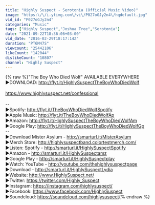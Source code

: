 ```yaml
---
title: "Highly Suspect - Serotonia (Official Music Video)"
image: "https:\/\/i.ytimg.com\/vi\/P027oGJy2n4\/hqdefault.jpg"
vid_id: "P027oGJy2n4"
categories: "Music"
tags: ["Highly Suspect","Joshua Tree","Serotonia"]
date: "2021-09-22T18:36:06+03:00"
vid_date: "2016-02-29T18:17:14Z"
duration: "PT6M47S"
viewcount: "25442106"
likeCount: "142044"
dislikeCount: "10807"
channel: "Highly Suspect"
---
```

{% raw %}&quot;The Boy Who Died Wolf&quot; AVAILABLE EVERYWHERE<br />►DOWNLOAD: <a rel="nofollow" target="blank" href="http://flyt.it/HighlySuspectTheBoyWhoDiedWolf">http://flyt.it/HighlySuspectTheBoyWhoDiedWolf</a><br /><br /><a rel="nofollow" target="blank" href="https://www.highlysuspect.net/confessional">https://www.highlysuspect.net/confessional</a><br /><br />--<br />►Spotify: <a rel="nofollow" target="blank" href="http://flyt.it/TheBoyWhoDiedWolfSpotify">http://flyt.it/TheBoyWhoDiedWolfSpotify</a><br />►Apple Music: <a rel="nofollow" target="blank" href="http://flyt.it/TheBoyWhoDiedWolfAp">http://flyt.it/TheBoyWhoDiedWolfAp</a><br />►Amazon: <a rel="nofollow" target="blank" href="http://flyt.it/HighlySuspectTheBoyWhoDiedWolfAm">http://flyt.it/HighlySuspectTheBoyWhoDiedWolfAm</a><br />►Google Play: <a rel="nofollow" target="blank" href="http://flyt.it/HighlySuspectTheBoyWhoDiedWolfGp">http://flyt.it/HighlySuspectTheBoyWhoDiedWolfGp</a><br />--<br />►Download Mister Asylum - <a rel="nofollow" target="blank" href="http://smarturl.it/MisterAsylum">http://smarturl.it/MisterAsylum</a><br />►Merch Store: <a rel="nofollow" target="blank" href="http://highlysuspectband.colortestmerch.com/">http://highlysuspectband.colortestmerch.com/</a><br />►Listen: Spotify - <a rel="nofollow" target="blank" href="http://smarturl.it/HighlySuspectSpotify">http://smarturl.it/HighlySuspectSpotify</a><br />►Amazon - <a rel="nofollow" target="blank" href="http://smarturl.it/HighlySuspectamz">http://smarturl.it/HighlySuspectamz</a><br />►Google Play - <a rel="nofollow" target="blank" href="http://smarturl.it/HighlySuspectplay">http://smarturl.it/HighlySuspectplay</a><br />►Watch: YouTube - <a rel="nofollow" target="blank" href="http://youtube.com/thehighlysuspectpage">http://youtube.com/thehighlysuspectpage</a><br />►Download - <a rel="nofollow" target="blank" href="http://smarturl.it/HighlySuspectLydia">http://smarturl.it/HighlySuspectLydia</a><br />►Website: <a rel="nofollow" target="blank" href="http://www.HighlySuspect.net/">http://www.HighlySuspect.net/</a><br />►Twitter: <a rel="nofollow" target="blank" href="https://twitter.com/Highly_Suspect">https://twitter.com/Highly_Suspect</a><br />►Instagram: <a rel="nofollow" target="blank" href="https://instagram.com/highlysuspect/">https://instagram.com/highlysuspect/</a><br />►Facebook: <a rel="nofollow" target="blank" href="https://www.facebook.com/HighlySuspect">https://www.facebook.com/HighlySuspect</a><br />►Soundcloud: <a rel="nofollow" target="blank" href="https://soundcloud.com/highlysuspect">https://soundcloud.com/highlysuspect</a>{% endraw %}
